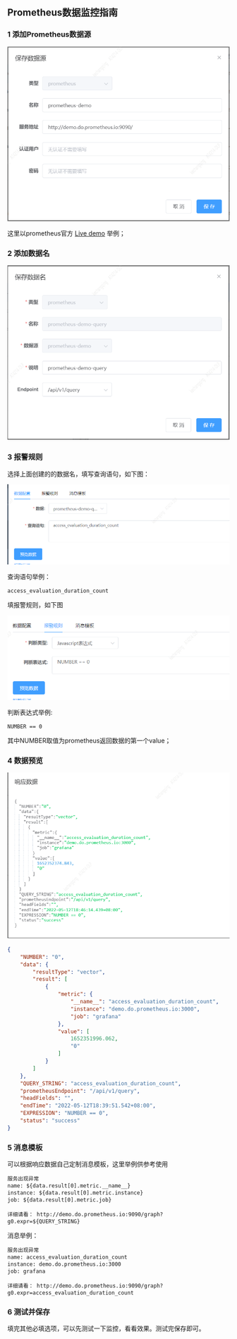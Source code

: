 ## Prometheus数据监控指南

### 1 添加Prometheus数据源

<img src="../img/prometheus/prometheus-datasource.png"/>

这里以prometheus官方 [Live demo](http://demo.do.prometheus.io:9090/) 举例；

### 2 添加数据名

<img src="../img/prometheus/prometheus-dataname-query.png"/>

### 3 报警规则

选择上面创建的的数据名，填写查询语句，如下图：

<img src="../img/prometheus/prometheus-metric.png"/>

查询语句举例：

```
access_evaluation_duration_count
```

填报警规则，如下图

<img src="../img/prometheus/prometheus-rule.png"/>

判断表达式举例:

```
NUMBER == 0
```

其中NUMBER取值为prometheus返回数据的第一个value；

### 4 数据预览

<img src="../img/prometheus/prometheus-preview.png"/>

```json
{
	"NUMBER": "0",
	"data": {
		"resultType": "vector",
		"result": [
			{
				"metric": {
					"__name__": "access_evaluation_duration_count",
					"instance": "demo.do.prometheus.io:3000",
					"job": "grafana"
				},
				"value": [
					1652351996.062,
					"0"
				]
			}
		]
	},
	"QUERY_STRING": "access_evaluation_duration_count",
	"prometheusEndpoint": "/api/v1/query",
	"headFields": "",
	"endTime": "2022-05-12T18:39:51.542+08:00",
	"EXPRESSION": "NUMBER == 0",
	"status": "success"
}
```

### 5 消息模板

可以根据响应数据自己定制消息模板，这里举例供参考使用

```
服务出现异常
name: ${data.result[0].metric.__name__}
instance: ${data.result[0].metric.instance}
job: ${data.result[0].metric.job}

详细请看： http://demo.do.prometheus.io:9090/graph?g0.expr=${QUERY_STRING}
```

消息举例：

```
服务出现异常
name: access_evaluation_duration_count
instance: demo.do.prometheus.io:3000
job: grafana

详细请看： http://demo.do.prometheus.io:9090/graph?g0.expr=access_evaluation_duration_count
```

### 6 测试并保存

填完其他必填选项，可以先测试一下监控，看看效果。测试完保存即可。

